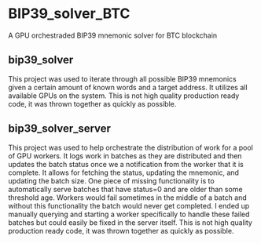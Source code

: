 # BIP39_solver_BTC
A GPU orchestraded BIP39 mnemonic solver for BTC blockchain

## bip39_solver
This project was used to iterate through all possible BIP39 mnemonics given a certain amount of known words and a target address.  It utilizes all available GPUs on the system.  This is not high quality production ready code, it was thrown together as quickly as possible.

## bip39_solver_server
This project was used to help orchestrate the distribution of work for a pool of GPU workers.  It logs work in batches as they are distributed and then updates the batch status once we a notification from the worker that it is complete.  It allows for fetching the status, updating the mnemonic, and updating the batch size.  One piece of missing functionality is to automatically serve batches that have status=0 and are older than some threshold age.  Workers would fail sometimes in the middle of a batch and without this functionality the batch would never get completed.  I ended up manually querying and starting a worker specifically to handle these failed batches but could easily be fixed in the server itself.  This is not high quality production ready code, it was thrown together as quickly as possible.
